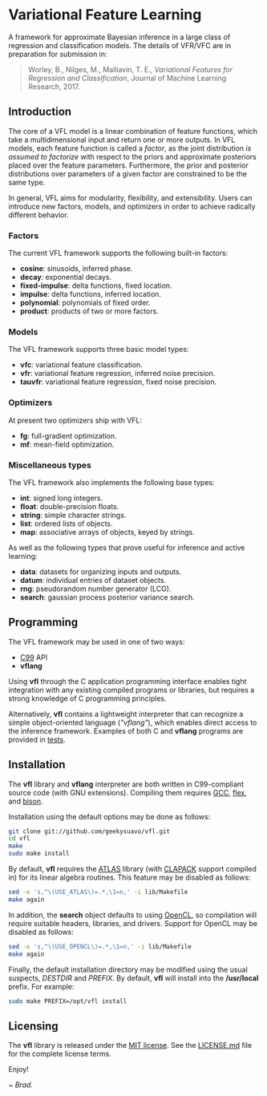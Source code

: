 
# Variational Feature Learning

A framework for approximate Bayesian inference in a large class of
regression and classification models. The details of VFR/VFC are
in preparation for submission in:

> Worley, B., Nilges, M., Malliavin, T. E., _Variational Features for
> Regression and Classification_, Journal of Machine Learning Research,
> 2017.

## Introduction

The core of a VFL model is a linear combination of feature functions,
which take a multidimensional input and return one or more outputs.
In VFL models, each feature function is called a _factor_, as the
joint distribution _is assumed to factorize_ with respect to the
priors and approximate posteriors placed over the feature
parameters. Furthermore, the prior and posterior distributions
over parameters of a given factor are constrained to be the
same type.

In general, VFL aims for modularity, flexibility, and extensibility.
Users can introduce new factors, models, and optimizers in order to
achieve radically different behavior.

### Factors

The current VFL framework supports the following built-in factors:

 * **cosine**: sinusoids, inferred phase.
 * **decay**: exponential decays.
 * **fixed-impulse**: delta functions, fixed location.
 * **impulse**: delta functions, inferred location.
 * **polynomial**: polynomials of fixed order.
 * **product**: products of two or more factors.

### Models

The VFL framework supports three basic model types:

 * **vfc**: variational feature classification.
 * **vfr**: variational feature regression, inferred noise precision.
 * **tauvfr**: variational feature regression, fixed noise precision.

### Optimizers

At present two optimizers ship with VFL:

 * **fg**: full-gradient optimization.
 * **mf**: mean-field optimization.

### Miscellaneous types

The VFL framework also implements the following base types:

 * **int**: signed long integers.
 * **float**: double-precision floats.
 * **string**: simple character strings.
 * **list**: ordered lists of objects.
 * **map**: associative arrays of objects, keyed by strings.

As well as the following types that prove useful for inference
and active learning:

 * **data**: datasets for organizing inputs and outputs.
 * **datum**: individual entries of dataset objects.
 * **rng**: pseudorandom number generator (LCG).
 * **search**: gaussian process posterior variance search.

## Programming

The VFL framework may be used in one of two ways:

 * [C99](http://en.wikipedia.org/wiki/C99) API
 * **vflang**

Using **vfl** through the C application programming interface enables
tight integration with any existing compiled programs or libraries,
but requires a strong knowledge of C programming principles.

Alternatively, **vfl** contains a lightweight interpreter that can
recognize a simple object-oriented language (_"vflang"_), which
enables direct access to the inference framework. Examples of
both C and **vflang** programs are provided in [tests](tests/).

## Installation

The **vfl** library and **vflang** interpreter are both written
in C99-compliant source code (with GNU extensions). Compiling
them requires [GCC](http://gcc.gnu.org),
[flex](http://github.com/westes/flex), and
[bison](http://www.gnu.org/software/bison).

Installation using the default options may be done as follows:

```bash
git clone git://github.com/geekysuavo/vfl.git
cd vfl
make
sudo make install
```

By default, **vfl** requires the
[ATLAS](http://math-atlas.sourceforge.net) library (with
[CLAPACK](http://netlib.org/clapack/) support compiled in)
for its linear algebra routines. This feature may be disabled
as follows:

```bash
sed -e 's,^\(USE_ATLAS\)=.*,\1=n,' -i lib/Makefile
make again
```

In addition, the **search** object defaults to using
[OpenCL](https://en.wikipedia.org/wiki/OpenCL), so
compilation will require suitable headers, libraries,
and drivers. Support for OpenCL may be disabled as follows:

```bash
sed -e 's,^\(USE_OPENCL\)=.*,\1=n,' -i lib/Makefile
make again
```

Finally, the default installation directory may be modified using
the usual suspects, _DESTDIR_ and _PREFIX_. By default, **vfl**
will install into the **/usr/local** prefix. For example:

```bash
sudo make PREFIX=/opt/vfl install
```

## Licensing

The **vfl** library is released under the
[MIT license](https://opensource.org/licenses/MIT). See the
[LICENSE.md](LICENSE.md) file for the complete license terms.

Enjoy!

*~ Brad.*

